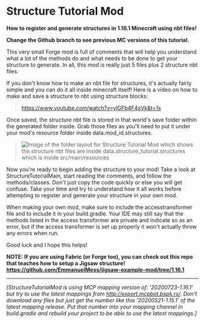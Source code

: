 # Structure Tutorial Mod
**How to register and generate structures in 1.16.1 Minecraft using nbt files!**

**Change the Github branch to see previous MC versions of this tutorial.**
 
 This very small Forge mod is full of comments that will help you understand what a lot of the methods do and what needs to be done to get your structure to generate. In all, this mod is really just 5 files plus 2 structure nbt files.  

If you don't know how to make an nbt file for structures, it's actually fairly simple and you can do it all inside minecraft itself! Here is a video on how to make and save a structure to nbt using structure blocks: 
>https://www.youtube.com/watch?v=ylGFb4F4xVk&t=1s 

Once saved, the structure nbt file is stored in that world's save folder within the generated folder inside. Grab those files as you'll need to put it under your mod's resource folder inside data.mod_id.structures.
>![Image of the folder layout for Structure Tutorial Mod which shows the structure nbt files are inside data.structure_tutorial.structures which is inside src/main/resources](https://i.imgur.com/hNZoCql.png)

Now you're ready to begin adding the structure to your mod! Take a look at StructureTutorialMain, start reading the comments, and follow the methods/classes. Don't just copy the code quickly or else you will get confuse. Take your time and try to understand how it all works before attempting to register and generate your structure in your own mod.

When making your own mod, make sure to include the accesstransformer file and to include it in your build.gradle. Your IDE may still say that the methods listed in the access transformer are private and indicate so as an error, but if the access transformer is set up properly it won't actually throw any errors when run.

Good luck and I hope this helps!

**NOTE: If you are using Fabric (or Forge too), you can check out this repo that teaches how to setup a Jigsaw structure! https://github.com/EmmanuelMess/jigsaw-example-mod/tree/1.16.1**

------------------

_[StructureTutorialMod is using MCP mapping version of: '20200723-1.16.1' but try to_
 _use the latest mappings from http://export.mcpbot.bspk.rs/. Don't download any files_
 _but just get the number like this '20200521-1.15.1' of the latest mapping release._
 _Put that number into your mapping channel in build.gradle and rebuild your project_
 _to be able to use the latest mappings.]_
 